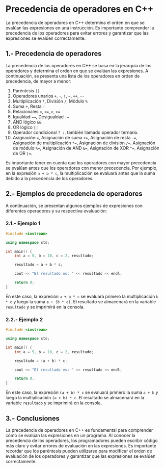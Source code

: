 # Precedencia de operadores en C++

La precedencia de operadores en C++ determina el orden en que se evalúan las expresiones en una instrucción. Es
importante comprender la precedencia de los operadores para evitar errores y garantizar que las expresiones se evalúen
correctamente.

## 1.- Precedencia de operadores

La precedencia de los operadores en C++ se basa en la jerarquía de los operadores y determina el orden en que se evalúan
las expresiones. A continuación, se presenta una lista de los operadores en orden de precedencia, de mayor a menor:

1. Paréntesis `()`
2. Operadores unarios `+`, `-`, `!`, `~`, `++`, `--`
3. Multiplicación `*`, División `/`, Módulo `%`
4. Suma `+`, Resta `-`
5. Relacionales `<`, `<=`, `>`, `>=`
6. Igualdad `==`, Desigualdad `!=`
7. AND lógico `&&`
8. OR lógico `||`
9. Operador condicional `? :`, también llamado operador ternario.
10. Asignación `=`, Asignación de suma `+=`, Asignación de resta `-=`, Asignación de multiplicación `*=`, Asignación
    de división `/=`, Asignación de módulo `%=`, Asignación de AND `&=`, Asignación de XOR `^=`, Asignación de OR `|=`.

Es importante tener en cuenta que los operadores con mayor precedencia se evalúan antes que los operadores con menor
precedencia. Por ejemplo, en la expresión `a + b * c`, la multiplicación se evaluará antes que la suma debido a la
precedencia de los operadores.

## 2.- Ejemplos de precedencia de operadores

A continuación, se presentan algunos ejemplos de expresiones con diferentes operadores y su respectiva evaluación:

### 2.1.- Ejemplo 1

```c++
#include <iostream>

using namespace std;

int main() {
    int a = 5, b = 10, c = 2, resultado;

    resultado = a + b * c;

    cout << "El resultado es: " << resultado << endl;

    return 0;
}
```

En este caso, la expresión `a + b * c` se evaluará primero la multiplicación `b * c` y luego la suma `a + (b * c)`. El
resultado se almacenará en la variable `resultado` y se imprimirá en la consola.

### 2.2.- Ejemplo 2

```c++
#include <iostream>

using namespace std;

int main() {
    int a = 5, b = 10, c = 2, resultado;

    resultado = (a + b) * c;

    cout << "El resultado es: " << resultado << endl;

    return 0;
}
```

En este caso, la expresión `(a + b) * c` se evaluará primero la suma `a + b` y luego la multiplicación `(a + b) * c`. El
resultado se almacenará en la variable `resultado` y se imprimirá en la consola.

## 3.- Conclusiones

La precedencia de operadores en C++ es fundamental para comprender cómo se evalúan las expresiones en un programa. Al
conocer la precedencia de los operadores, los programadores pueden escribir código más claro y evitar errores de
evaluación en las expresiones. Es importante recordar que los paréntesis pueden utilizarse para modificar el orden de
evaluación de los operadores y garantizar que las expresiones se evalúen correctamente.